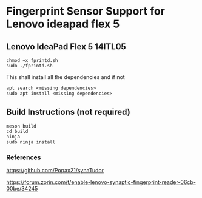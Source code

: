 # Fingerprint Sensor Support for Lenovo ideapad flex 5 

## Lenovo IdeaPad Flex 5 14ITL05

```
chmod +x fprintd.sh
sudo ./fprintd.sh
```

This shall install all the dependencies and if not 
```
apt search <missing dependencies>
sudo apt install <missing dependencies>
```

## Build Instructions (not required)
```
meson build
cd build
ninja
sudo ninja install
```

### References
https://github.com/Popax21/synaTudor

https://forum.zorin.com/t/enable-lenovo-synaptic-fingerprint-reader-06cb-00be/34245
